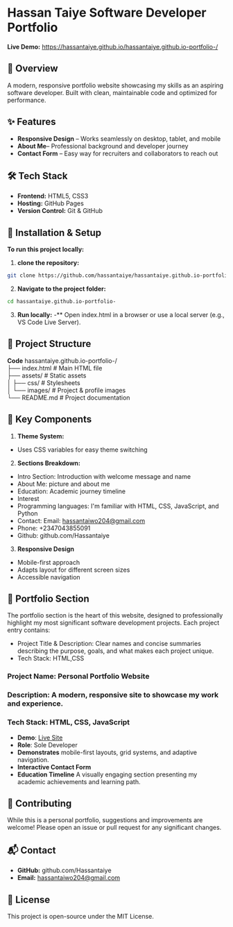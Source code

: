
# Hassan Taiye Software Developer Portfolio
**Live Demo:** https://hassantaiye.github.io/hassantaiye.github.io-portfolio-/

## 🚀 Overview
A modern, responsive portfolio website showcasing my skills as an aspiring software developer. Built with clean, maintainable code and optimized for performance.

## ✨ Features

- **Responsive Design** – Works seamlessly on desktop, tablet, and mobile
- **About Me**– Professional background and developer journey
- **Contact Form** – Easy way for recruiters and collaborators to reach out
## 🛠 Tech Stack

- **Frontend:** HTML5, CSS3
- **Hosting:** GitHub Pages
- **Version Control:** Git & GitHub
## 🚀 Installation & Setup

**To run this project locally:**
1. **clone the repository:**
```sh
git clone https://github.com/hassantaiye/hassantaiye.github.io-portfolio-.git
```
2. **Navigate to the project folder:**
``` sh
cd hassantaiye.github.io-portfolio-
```
3. **Run locally:**
-** Open index.html in a browser or use a local server (e.g., VS Code Live Server).

## 📂 Project Structure

**Code**
hassantaiye.github.io-portfolio-/  
├── index.html          # Main HTML file  
├── assets/             # Static assets  
│   ├── css/            # Stylesheets   
│   └── images/         # Project & profile images  
└── README.md           # Project documentation 
## 🎯 Key Components

1. **Theme System:**
- Uses CSS variables for easy theme switching
2. **Sections Breakdown:**
- Intro Section: Introduction with welcome message and name
- About Me: picture and about me
- Education: Academic journey timeline
- Interest
- Programming languages: I'm familiar with HTML, CSS, JavaScript, and Python
- Contact: Email: hassantaiwo204@gmail.com
- Phone: +2347043855091
- Github: github.com/Hassantaiye
3. **Responsive Design**
- Mobile-first approach
- Adapts layout for different screen sizes
- Accessible navigation
## 📁 Portfolio Section
The portfolio section is the heart of this website, designed to professionally highlight my most significant software development projects. Each project entry contains:

- Project Title & Description: Clear names and concise summaries describing the purpose, goals, and what makes each project unique.
- Tech Stack: HTML,CSS

### Project Name: Personal Portfolio Website  
### Description: A modern, responsive site to showcase my work and experience.  
### Tech Stack: HTML, CSS, JavaScript  
- **Demo**: [Live Site](https://hassantaiye.github.io/hassantaiye.github.io-portfolio-/)  
- **Role**: Sole Developer  
- **Demonstrates** mobile-first layouts, grid systems, and adaptive navigation.
- **Interactive Contact Form**
- **Education Timeline**
A visually engaging section presenting my academic achievements and learning path.

## 🤝 Contributing
While this is a personal portfolio, suggestions and improvements are welcome! Please open an issue or pull request for any significant changes.

## 📬 Contact
- **GitHub:** github.com/Hassantaiye
- **Email:** hassantaiwo204@gmail.com

## 📜 License
This project is open-source under the MIT License.

